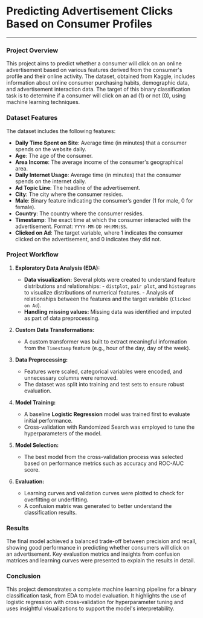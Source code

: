 # Predicting Advertisement Clicks Based on Consumer Profiles
-----
### Project Overview
This project aims to predict whether a consumer will click on an online advertisement based on various features derived from the consumer's profile and their online activity. The dataset, obtained from Kaggle, includes information about online consumer purchasing habits, demographic data, and advertisement interaction data. The target of this binary classification task is to determine if a consumer will click on an ad (1) or not (0), using machine learning techniques.

### Dataset Features
The dataset includes the following features:

- **Daily Time Spent on Site**: Average time (in minutes) that a consumer spends on the website daily.
- **Age**: The age of the consumer.
- **Area Income**: The average income of the consumer's geographical area.
- **Daily Internet Usage**: Average time (in minutes) that the consumer spends on the internet daily.
- **Ad Topic Line**: The headline of the advertisement.
- **City**: The city where the consumer resides.
- **Male**: Binary feature indicating the consumer’s gender (1 for male, 0 for female).
- **Country**: The country where the consumer resides.
- **Timestamp**: The exact time at which the consumer interacted with the advertisement. Format: `YYYY-MM-DD HH:MM:SS`.
- **Clicked on Ad**: The target variable, where 1 indicates the consumer clicked on the advertisement, and 0 indicates they did not.

### Project Workflow
1. **Exploratory Data Analysis (EDA):**

   - **Data visualization:** Several plots were created to understand feature distributions and relationships:
          - `distplot`, `pair plot`, and `histograms` to visualize distributions of numerical features.
          - Analysis of relationships between the features and the target variable (`Clicked on Ad`).
   - **Handling missing values:** Missing data was identified and imputed as part of data preprocessing.

2. **Custom Data Transformations:**

   - A custom transformer was built to extract meaningful information from the `Timestamp` feature (e.g., hour of the day, day of the week).

3. **Data Preprocessing:**

   - Features were scaled, categorical variables were encoded, and unnecessary columns were removed.
   - The dataset was split into training and test sets to ensure robust evaluation.

4. **Model Training:**

   - A baseline **Logistic Regression** model was trained first to evaluate initial performance.
   - Cross-validation with Randomized Search was employed to tune the hyperparameters of the model.

5. **Model Selection:**

   - The best model from the cross-validation process was selected based on performance metrics such as accuracy and ROC-AUC score.

6. **Evaluation:**

   - Learning curves and validation curves were plotted to check for overfitting or underfitting.
   - A confusion matrix was generated to better understand the classification results.

### Results
The final model achieved a balanced trade-off between precision and recall, showing good performance in predicting whether consumers will click on an advertisement. Key evaluation metrics and insights from confusion matrices and learning curves were presented to explain the results in detail.

### Conclusion
This project demonstrates a complete machine learning pipeline for a binary classification task, from EDA to model evaluation. It highlights the use of logistic regression with cross-validation for hyperparameter tuning and uses insightful visualizations to support the model's interpretability.
